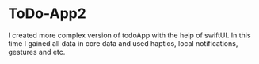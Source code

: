 # ToDo-App2
I created more complex version of todoApp with the help of swiftUI. In this time I gained all data in core data and used haptics, local notifications, gestures and etc.
